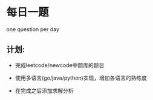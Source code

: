 # 每日一题
one question per day

## 计划:

- 完成leetcode/newcode中题库的题目

- 使用多语言(go/java/python)实现，增加各语言的熟练度

- 在完成之后添加求解分析
